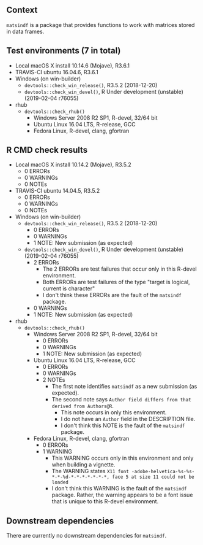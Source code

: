 ## Context
`matsindf` is a package that provides functions to work with matrices stored in data frames.

## Test environments (7 in total)
* Local macOS X install 10.14.6 (Mojave), R3.6.1
* TRAVIS-CI ubuntu 16.04.6, R3.6.1
* Windows (on win-builder)
    * `devtools::check_win_release()`, R3.5.2 (2018-12-20)
    * `devtools::check_win_devel()`, R Under development (unstable) (2019-02-04 r76055)
* rhub
    * `devtools::check_rhub()`
        * Windows Server 2008 R2 SP1, R-devel, 32/64 bit
        * Ubuntu Linux 16.04 LTS, R-release, GCC
        * Fedora Linux, R-devel, clang, gfortran

## R CMD check results
* Local macOS X install 10.14.2 (Mojave), R3.5.2
    * 0 ERRORs
    * 0 WARNINGs
    * 0 NOTEs
* TRAVIS-CI ubuntu 14.04.5, R3.5.2
    * 0 ERRORs
    * 0 WARNINGs
    * 0 NOTEs
* Windows (on win-builder)
    * `devtools::check_win_release()`, R3.5.2 (2018-12-20)
        * 0 ERRORs
        * 0 WARNINGs
        * 1 NOTE: New submission (as expected)
    * `devtools::check_win_devel()`, R Under development (unstable) (2019-02-04 r76055)
        * 2 ERRORs
            * The 2 ERRORs are test failures that occur only in this R-devel environment.
            * Both ERRORs are test failures of the type "target is logical, current is character"
            * I don't think these ERRORs are the fault of the `matsindf` package.
        * 0 WARNINGs
        * 1 NOTE: New submission (as expected)
* rhub
    * `devtools::check_rhub()`
        * Windows Server 2008 R2 SP1, R-devel, 32/64 bit
            * 0 ERRORs
            * 0 WARNINGs
            * 1 NOTE: New submission (as expected)
        * Ubuntu Linux 16.04 LTS, R-release, GCC
            * 0 ERRORs
            * 0 WARNINGs
            * 2 NOTEs
                * The first note identifies `matsindf` as a new submission (as expected).
                * The second note says `Author field differs from that derived from Authors@R`.
                    * This note occurs in only this environment.
                    * I do not have an `Author` field in the DESCRIPTION file.
                    * I don't think this NOTE is the fault of the `matsindf` package.
        * Fedora Linux, R-devel, clang, gfortran
            * 0 ERRORs
            * 1 WARNING
                * This WARNING occurs only in this environment and only when building a vignette.
                * The WARNING states `X11 font -adobe-helvetica-%s-%s-*-*-%d-*-*-*-*-*-*-*, face 5 at size 11 could not be loaded`
                * I don't think this WARNING is the fault of the `matsindf` package.
                  Rather, the warning appears to be a font issue that is unique to this R-devel environment.

## Downstream dependencies
There are currently no downstream dependencies for `matsindf`.
